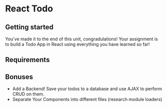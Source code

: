 # React Todo

## Getting started

You've made it to the end of this unit, congradulations! Your assignment is to build a Todo App in React using everything you have learned so far!

## Requirements

## Bonuses 

- Add a Backend! Save your todos to a database and use AJAX to perform CRUD on them. 
- Separate Your Components into different files (research module loaders)